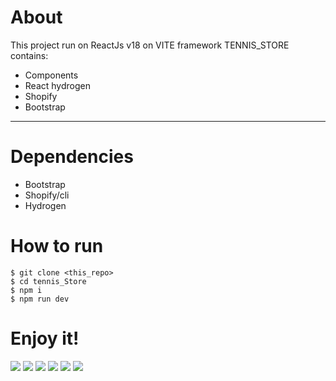 # About
This project run on ReactJs v18 on VITE framework
TENNIS_STORE contains:
* Components
* React hydrogen
* Shopify
* Bootstrap
---
# Dependencies

* Bootstrap
* Shopify/cli
* Hydrogen

# How to run

    $ git clone <this_repo>
    $ cd tennis_Store
    $ npm i 
    $ npm run dev

# Enjoy it!

![](https://github.com/mayegow/client_admin/blob/main/crm_react/imagenes/Captura%20de%20pantalla%202024-01-01%20a%20la(s)%205.17.25%E2%80%AFp.m..png)
![](https://github.com/mayegow/client_admin/blob/main/crm_react/imagenes/Captura%20de%20pantalla%202024-01-01%20a%20la(s)%205.17.33%E2%80%AFp.m..png)
![](https://github.com/mayegow/client_admin/blob/main/crm_react/imagenes/Captura%20de%20pantalla%202024-01-01%20a%20la(s)%205.18.08%E2%80%AFp.m..png)
![](https://github.com/mayegow/client_admin/blob/main/crm_react/imagenes/Captura%20de%20pantalla%202024-01-01%20a%20la(s)%205.18.15%E2%80%AFp.m..png)
![](https://github.com/mayegow/client_admin/blob/main/crm_react/imagenes/Captura%20de%20pantalla%202024-01-01%20a%20la(s)%205.18.29%E2%80%AFp.m..png)
![](https://github.com/mayegow/client_admin/blob/main/crm_react/imagenes/Captura%20de%20pantalla%202024-01-01%20a%20la(s)%205.18.32%E2%80%AFp.m..png)
